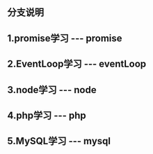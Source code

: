 ## 分支说明

## 1.promise学习  --- promise
## 2.EventLoop学习 --- eventLoop
## 3.node学习 --- node
## 4.php学习 --- php
## 5.MySQL学习 --- mysql
